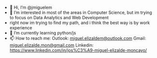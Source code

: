 - 👋 Hi, I’m @jmiguelem
- 👀 I’m interested in most of the areas in Computer Science, but im trying to focus on Data Analytics and Web Development
-  right now im trying to find my path, and i think the best way is by work experience
- 🌱 I’m currently learning python/js
- 📫 How to reach me: 
  Outlook: miguel.elizaldem@outlook.com 
  Gmail: miguel.elizalde.mon@gmail.com
  Linkedin: https://www.linkedin.com/in/jos%C3%A9-miguel-elizalde-moncayo/
<!---
jmiguelem/jmiguelem is a ✨ special ✨ repository because its `README.md` (this file) appears on your GitHub profile.
You can click the Preview link to take a look at your changes.
--->
